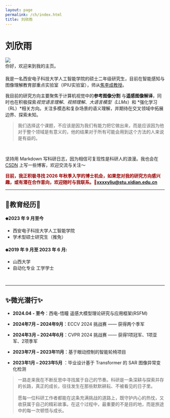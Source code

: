 ```yaml
---
layout: page
permalink: /ch/index.html
title: 刘欣雨
---
```


# 刘欣雨

<img src="https://xxxxyliu.github.io/images/xinyu.jpg" class="floatpic"> 

<div style="margin-bottom: 20px;">你好，欢迎来到我的主页。</div>

我是一名西安电子科技大学人工智能学院的硕士二年级研究生，目前在智能感知与图像理解教育部重点实验室（IPIU实验室），师从[焦李成教授](https://www.xidian.edu.cn/)。
<br>

我目前的研究方向主要聚焦于计算机视觉中的**参考图像分割** 与**遥感图像解译**，同时也在积极探索*视觉语言理解*、*视频理解*、*大语言模型（LLMs*）和 *强化学习（RL）*相关方向。关注多模态和复杂场景的语义理解，并期待在交叉领域中拓展边界、探索未知。
<br>

>我们选择这个课题，不应该是因为我们有能力把它做出来，而是应该因为他对于整个领域是有意义的，他的结果对于所有可能会用到这个方法的人来说是有益的。
<br>

坚持用 Markdown 写科研日志，因为相信可复现性是科研人的浪漫。我也会在 [CSDN](https://blog.csdn.net/weixin_45863274) 上写一些博客，欢迎交流与关注～ <br>

**<font color="#990000">目前，我正积极寻找 2026 年秋季入学的博士机会，如果您对我的研究方向感兴趣，或有潜在合作意向，欢迎随时与我联系。📧xxxxyliu@stu.xidian.edu.cn </font>**

---
## 📖教育经历📖

#### ⬥**2023 年 9 月至今**
- 西安电子科技大学人工智能学院  
- 学术型硕士研究生（推免）<br>

#### ⬥**2019 年 9 月至 2023 年 6 月**:
- 山西大学 
- 自动化专业 工学学士
<br>

---

## ✨微光潜行✨

- **2024.04 - 至今**：西电-悟瞳 遥感大模型理论研究与应用框架(RSFM)

- **2024年7月 – 2024年9月**：ECCV 2024 挑战赛 —— 获得两个季军

- **2024年3月 – 2024年6月**：CVPR 2024 挑战赛 —— 获得1项冠军、1项亚军、2项季军

- **2023年7月 – 2023年11月**：基于眼动控制的智能轮椅项目

- **2023年1月 – 2023年5月** ：毕业设计基于 Transformer 的 SAR 图像异常变化检测

>一路走来我在不断反思中寻找属于自己的节奏。科研是一条深耕与探索并存的长路，真正的成长，往往发生在那些默默耕耘、不被看见的日子里。<br><br> 愿每一位科研工作者都能在这条充满挑战的道路上，既守护内心的热忱，又收获属于自己的精彩故事。在这个过程中，最重要的不是目的地，而是旅途中的每一次顿悟与成长。<br>

<!-- 
## News and Updates(Some Keywords)

- **June 2024**：Very excited to be selected as [KDD UC Scholar](https://kdd2024.kdd.org/undergraduate-consortium/). See you in Spain!
- **May 2024：**My bachelor thesis won the Annual Best Thesis Award (Top 1/300).
- **April 2024：**Our work *BLEGuard* has been accepted to [MobiSys 2024](https://www.sigmobile.org/mobisys/2024/) as a poster paper. See you in Japan!
- **March 2024：**Very excited to get a MPhil offer from Engineering department at Cambridge University!
- **Dec 2023：**Very excited to be selected as [AAAI UC Scholar](https://aaai.org/aaai-conference/undergraduate-consortium-program/). See you in Canada!
- **Jun 2022：**Started research programme at [Cambridge AI Group](https://www.cl.cam.ac.uk/research/ai/), advised by Prof. Pietro Liò. -->



